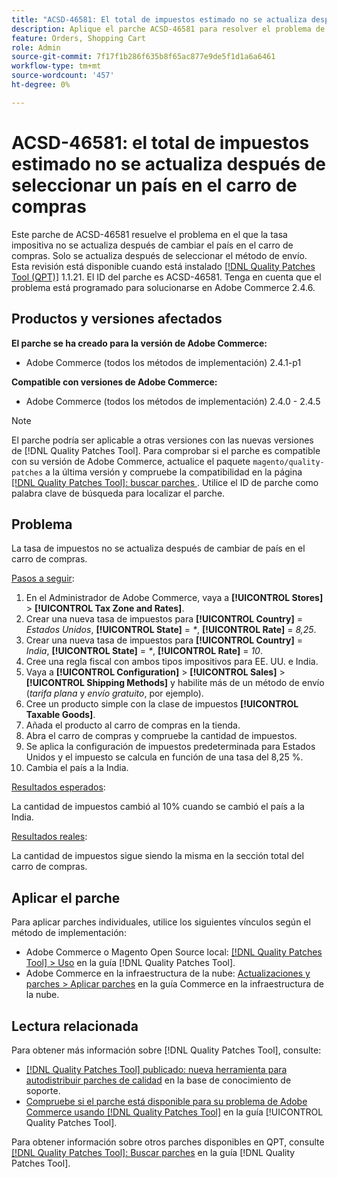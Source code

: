 ```yaml
---
title: "ACSD-46581: El total de impuestos estimado no se actualiza después de seleccionar un país en el carro de compras"
description: Aplique el parche ACSD-46581 para resolver el problema de Adobe Commerce en el que la tasa impositiva no se actualiza después de cambiar el país en el carro de compras.
feature: Orders, Shopping Cart
role: Admin
source-git-commit: 7f17f1b286f635b8f65ac877e9de5f1d1a6a6461
workflow-type: tm+mt
source-wordcount: '457'
ht-degree: 0%

---
```


# ACSD-46581: el total de impuestos estimado no se actualiza después de seleccionar un país en el carro de compras

Este parche de ACSD-46581 resuelve el problema en el que la tasa impositiva no se actualiza después de cambiar el país en el carro de compras. Solo se actualiza después de seleccionar el método de envío. Esta revisión está disponible cuando está instalado [[!DNL Quality Patches Tool (QPT)]](https://experienceleague.adobe.com/en/docs/commerce-knowledge-base/kb/announcements/commerce-announcements/magento-quality-patches-released-new-tool-to-self-serve-quality-patches) 1.1.21. El ID del parche es ACSD-46581. Tenga en cuenta que el problema está programado para solucionarse en Adobe Commerce 2.4.6.

## Productos y versiones afectados

**El parche se ha creado para la versión de Adobe Commerce:**
* Adobe Commerce (todos los métodos de implementación) 2.4.1-p1

**Compatible con versiones de Adobe Commerce:**
* Adobe Commerce (todos los métodos de implementación) 2.4.0 - 2.4.5

>[!NOTE]
>
>El parche podría ser aplicable a otras versiones con las nuevas versiones de [!DNL Quality Patches Tool]. Para comprobar si el parche es compatible con su versión de Adobe Commerce, actualice el paquete `magento/quality-patches` a la última versión y compruebe la compatibilidad en la página [[!DNL Quality Patches Tool]: buscar parches ](https://experienceleague.adobe.com/tools/commerce-quality-patches/index.html). Utilice el ID de parche como palabra clave de búsqueda para localizar el parche.

## Problema

La tasa de impuestos no se actualiza después de cambiar de país en el carro de compras.

<u>Pasos a seguir</u>:

1. En el Administrador de Adobe Commerce, vaya a **[!UICONTROL Stores]** > **[!UICONTROL Tax Zone and Rates]**.
1. Crear una nueva tasa de impuestos para **[!UICONTROL Country]** = _Estados Unidos_, **[!UICONTROL State]** = _*_, **[!UICONTROL Rate]** = _8,25_.
1. Crear una nueva tasa de impuestos para **[!UICONTROL Country]** = _India_, **[!UICONTROL State]** = _*_, **[!UICONTROL Rate]** = _10_.
1. Cree una regla fiscal con ambos tipos impositivos para EE. UU. e India.
1. Vaya a **[!UICONTROL Configuration]** > **[!UICONTROL Sales]** > **[!UICONTROL Shipping Methods]** y habilite más de un método de envío (_tarifa plana_ y _envío gratuito_, por ejemplo).
1. Cree un producto simple con la clase de impuestos **[!UICONTROL Taxable Goods]**.
1. Añada el producto al carro de compras en la tienda.
1. Abra el carro de compras y compruebe la cantidad de impuestos.
1. Se aplica la configuración de impuestos predeterminada para Estados Unidos y el impuesto se calcula en función de una tasa del 8,25 %.
1. Cambia el país a la India.

<u>Resultados esperados</u>:

La cantidad de impuestos cambió al 10% cuando se cambió el país a la India.

<u>Resultados reales</u>:

La cantidad de impuestos sigue siendo la misma en la sección total del carro de compras.

## Aplicar el parche

Para aplicar parches individuales, utilice los siguientes vínculos según el método de implementación:

* Adobe Commerce o Magento Open Source local: [[!DNL Quality Patches Tool] > Uso](https://experienceleague.adobe.com/docs/commerce-operations/tools/quality-patches-tool/usage.html) en la guía [!DNL Quality Patches Tool].
* Adobe Commerce en la infraestructura de la nube: [Actualizaciones y parches > Aplicar parches](https://experienceleague.adobe.com/docs/commerce-cloud-service/user-guide/develop/upgrade/apply-patches.html) en la guía Commerce en la infraestructura de la nube.

## Lectura relacionada

Para obtener más información sobre [!DNL Quality Patches Tool], consulte:

* [[!DNL Quality Patches Tool] publicado: nueva herramienta para autodistribuir parches de calidad](https://experienceleague.adobe.com/en/docs/commerce-knowledge-base/kb/announcements/commerce-announcements/magento-quality-patches-released-new-tool-to-self-serve-quality-patches) en la base de conocimiento de soporte.
* [Compruebe si el parche está disponible para su problema de Adobe Commerce usando [!DNL Quality Patches Tool]](/help/tools/quality-patches-tool/patches-available-in-qpt/check-patch-for-magento-issue-with-magento-quality-patches.md) en la guía [!UICONTROL Quality Patches Tool].


Para obtener información sobre otros parches disponibles en QPT, consulte [[!DNL Quality Patches Tool]: Buscar parches](https://experienceleague.adobe.com/tools/commerce-quality-patches/index.html) en la guía [!DNL Quality Patches Tool].
